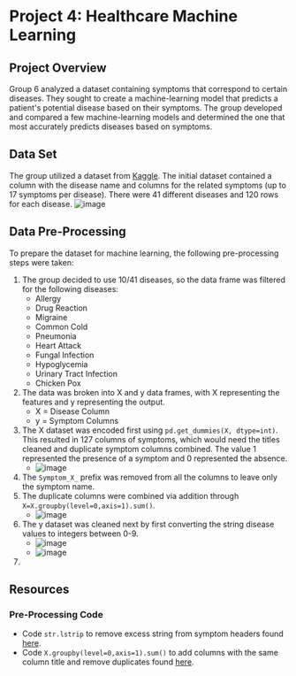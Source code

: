 # Project 4: Healthcare Machine Learning
## Project Overview
Group 6 analyzed a dataset containing symptoms that correspond to certain diseases. They sought to create a machine-learning model that predicts a patient's potential disease based on their symptoms. The group developed and compared a few machine-learning models and determined the one that most accurately predicts diseases based on symptoms.

## Data Set
The group utilized a dataset from [Kaggle](https://www.kaggle.com/datasets/itachi9604/disease-symptom-description-dataset?select=dataset.csv). The initial dataset contained a column with the disease name and columns for the related symptoms (up to 17 symptoms per disease). There were 41 different diseases and 120 rows for each disease.
![image](https://github.com/lvit001/Project-4/assets/140283164/6e489f25-910d-4825-9766-cbc0c96ce9c5)

## Data Pre-Processing
To prepare the dataset for machine learning, the following pre-processing steps were taken:

1. The group decided to use 10/41 diseases, so the data frame was filtered for the following diseases:
    - Allergy
    - Drug Reaction
    - Migraine
    - Common Cold
    - Pneumonia
    - Heart Attack
    - Fungal Infection
    - Hypoglycemia
    - Urinary Tract Infection
    - Chicken Pox 
2. The data was broken into X and y data frames, with X representing the features and y representing the output.
    - X = Disease Column
    - y = Symptom Columns
3. The X dataset was encoded first using `pd.get_dummies(X, dtype=int)`. This resulted in 127 columns of symptoms, which would need the titles cleaned and duplicate symptom columns combined. The value 1 represented the presence of a symptom and 0 represented the absence.
    - ![image](https://github.com/lvit001/Project-4/assets/140283164/49a89dd2-917f-4b62-94e0-b7e28a2ab5cc)
4. The `Symptom_X_` prefix was removed from all the columns to leave only the symptom name.
5. The duplicate columns were combined via addition through `X=X.groupby(level=0,axis=1).sum()`.
    - ![image](https://github.com/lvit001/Project-4/assets/140283164/8b576778-3815-448d-8df7-518ea92a9a9c)
6. The y dataset was cleaned next by first converting the string disease values to integers between 0-9.
    - ![image](https://github.com/lvit001/Project-4/assets/140283164/4060b96e-582a-4f37-8a28-a6bacabb3769)
    - ![image](https://github.com/lvit001/Project-4/assets/140283164/7312e1fb-2cde-4136-b70e-5915db26e79a)
7.  



## Resources
### Pre-Processing Code
- Code `str.lstrip` to remove excess string from symptom headers found [here](https://stackoverflow.com/questions/55679401/remove-prefix-or-suffix-substring-from-column-headers-in-pandas).
- Code `X.groupby(level=0,axis=1).sum()` to add columns with the same column title and remove duplicates found [here](https://stackoverflow.com/questions/58809851/how-can-i-add-the-values-of-pandas-columns-with-the-same-name). 
